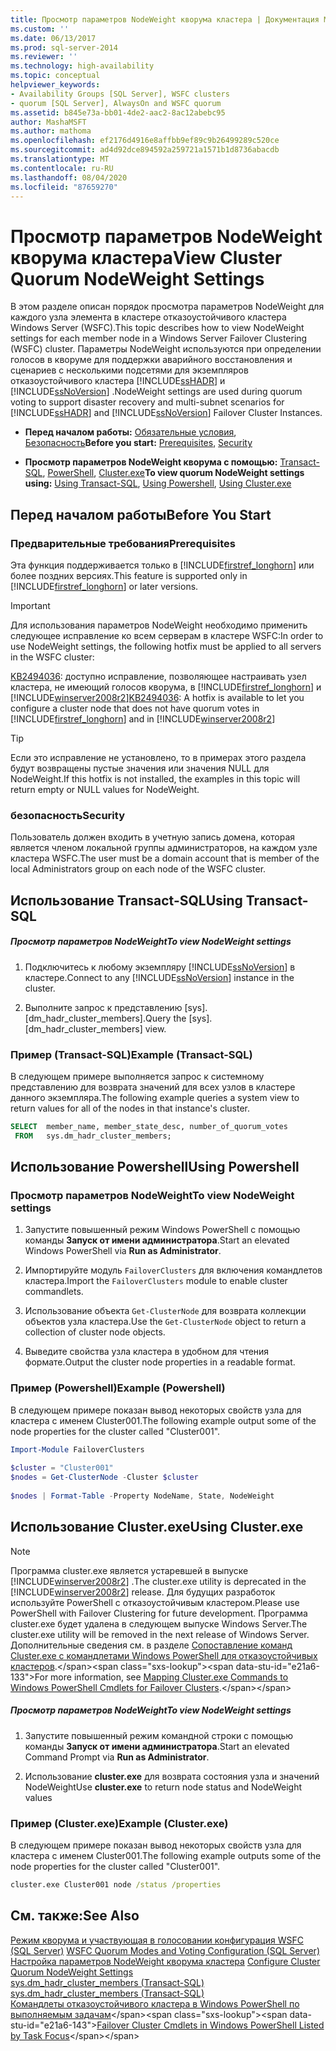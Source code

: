 ```yaml
---
title: Просмотр параметров NodeWeight кворума кластера | Документация Майкрософт
ms.custom: ''
ms.date: 06/13/2017
ms.prod: sql-server-2014
ms.reviewer: ''
ms.technology: high-availability
ms.topic: conceptual
helpviewer_keywords:
- Availability Groups [SQL Server], WSFC clusters
- quorum [SQL Server], AlwaysOn and WSFC quorum
ms.assetid: b845e73a-bb01-4de2-aac2-8ac12abebc95
author: MashaMSFT
ms.author: mathoma
ms.openlocfilehash: ef2176d4916e8affbb9ef89c9b26499289c520ce
ms.sourcegitcommit: ad4d92dce894592a259721a1571b1d8736abacdb
ms.translationtype: MT
ms.contentlocale: ru-RU
ms.lasthandoff: 08/04/2020
ms.locfileid: "87659270"
---
```

# <a name="view-cluster-quorum-nodeweight-settings"></a><span data-ttu-id="e21a6-102">Просмотр параметров NodeWeight кворума кластера</span><span class="sxs-lookup"><span data-stu-id="e21a6-102">View Cluster Quorum NodeWeight Settings</span></span>
  <span data-ttu-id="e21a6-103">В этом разделе описан порядок просмотра параметров NodeWeight для каждого узла элемента в кластере отказоустойчивого кластера Windows Server (WSFC).</span><span class="sxs-lookup"><span data-stu-id="e21a6-103">This topic describes how to view NodeWeight settings for each member node in a Windows Server Failover Clustering (WSFC) cluster.</span></span> <span data-ttu-id="e21a6-104">Параметры NodeWeight используются при определении голосов в кворуме для поддержки аварийного восстановления и сценариев с несколькими подсетями для экземпляров отказоустойчивого кластера [!INCLUDE[ssHADR](../../../includes/sshadr-md.md)] и [!INCLUDE[ssNoVersion](../../../includes/ssnoversion-md.md)] .</span><span class="sxs-lookup"><span data-stu-id="e21a6-104">NodeWeight settings are used during quorum voting to support disaster recovery and multi-subnet scenarios for [!INCLUDE[ssHADR](../../../includes/sshadr-md.md)] and [!INCLUDE[ssNoVersion](../../../includes/ssnoversion-md.md)] Failover Cluster Instances.</span></span>  
  
-   <span data-ttu-id="e21a6-105">**Перед началом работы:**  [Обязательные условия](#Prerequisites), [Безопасность](#Security)</span><span class="sxs-lookup"><span data-stu-id="e21a6-105">**Before you start:**  [Prerequisites](#Prerequisites), [Security](#Security)</span></span>  
  
-   <span data-ttu-id="e21a6-106">**Просмотр параметров NodeWeight кворума с помощью:** [Transact-SQL](#TsqlProcedure), [PowerShell](#PowerShellProcedure), [Cluster.exe](#CommandPromptProcedure)</span><span class="sxs-lookup"><span data-stu-id="e21a6-106">**To view quorum NodeWeight settings using:** [Using Transact-SQL](#TsqlProcedure), [Using Powershell](#PowerShellProcedure), [Using Cluster.exe](#CommandPromptProcedure)</span></span>  
  
##  <a name="before-you-start"></a><a name="BeforeYouBegin"></a> <span data-ttu-id="e21a6-107">Перед началом работы</span><span class="sxs-lookup"><span data-stu-id="e21a6-107">Before You Start</span></span>  
  
###  <a name="prerequisites"></a><a name="Prerequisites"></a> <span data-ttu-id="e21a6-108">Предварительные требования</span><span class="sxs-lookup"><span data-stu-id="e21a6-108">Prerequisites</span></span>  
 <span data-ttu-id="e21a6-109">Эта функция поддерживается только в [!INCLUDE[firstref_longhorn](../../../includes/firstref-longhorn-md.md)] или более поздних версиях.</span><span class="sxs-lookup"><span data-stu-id="e21a6-109">This feature is supported only in [!INCLUDE[firstref_longhorn](../../../includes/firstref-longhorn-md.md)] or later versions.</span></span>  
  
> [!IMPORTANT]  
>  <span data-ttu-id="e21a6-110">Для использования параметров NodeWeight необходимо применить следующее исправление ко всем серверам в кластере WSFC:</span><span class="sxs-lookup"><span data-stu-id="e21a6-110">In order to use NodeWeight settings, the following hotfix must be applied to all servers in the WSFC cluster:</span></span>  
>   
>  <span data-ttu-id="e21a6-111">[KB2494036](https://support.microsoft.com/kb/2494036): доступно исправление, позволяющее настраивать узел кластера, не имеющий голосов кворума, в [!INCLUDE[firstref_longhorn](../../../includes/firstref-longhorn-md.md)] и [!INCLUDE[winserver2008r2](../../../includes/winserver2008r2-md.md)]</span><span class="sxs-lookup"><span data-stu-id="e21a6-111">[KB2494036](https://support.microsoft.com/kb/2494036): A hotfix is available to let you configure a cluster node that does not have quorum votes in [!INCLUDE[firstref_longhorn](../../../includes/firstref-longhorn-md.md)] and in [!INCLUDE[winserver2008r2](../../../includes/winserver2008r2-md.md)]</span></span>  
  
> [!TIP]  
>  <span data-ttu-id="e21a6-112">Если это исправление не установлено, то в примерах этого раздела будут возвращены пустые значения или значения NULL для NodeWeight.</span><span class="sxs-lookup"><span data-stu-id="e21a6-112">If this hotfix is not installed, the examples in this topic will return empty or NULL values for NodeWeight.</span></span>  
  
###  <a name="security"></a><a name="Security"></a> <span data-ttu-id="e21a6-113">безопасность</span><span class="sxs-lookup"><span data-stu-id="e21a6-113">Security</span></span>  
 <span data-ttu-id="e21a6-114">Пользователь должен входить в учетную запись домена, которая является членом локальной группы администраторов, на каждом узле кластера WSFC.</span><span class="sxs-lookup"><span data-stu-id="e21a6-114">The user must be a domain account that is member of the local Administrators group on each node of the WSFC cluster.</span></span>  
  
##  <a name="using-transact-sql"></a><a name="TsqlProcedure"></a> <span data-ttu-id="e21a6-115">Использование Transact-SQL</span><span class="sxs-lookup"><span data-stu-id="e21a6-115">Using Transact-SQL</span></span>  
  
##### <a name="to-view-nodeweight-settings"></a><span data-ttu-id="e21a6-116">Просмотр параметров NodeWeight</span><span class="sxs-lookup"><span data-stu-id="e21a6-116">To view NodeWeight settings</span></span>  
  
1.  <span data-ttu-id="e21a6-117">Подключитесь к любому экземпляру [!INCLUDE[ssNoVersion](../../../includes/ssnoversion-md.md)] в кластере.</span><span class="sxs-lookup"><span data-stu-id="e21a6-117">Connect to any [!INCLUDE[ssNoVersion](../../../includes/ssnoversion-md.md)] instance in the cluster.</span></span>  
  
2.  <span data-ttu-id="e21a6-118">Выполните запрос к представлению [sys].[dm_hadr_cluster_members].</span><span class="sxs-lookup"><span data-stu-id="e21a6-118">Query the [sys].[dm_hadr_cluster_members] view.</span></span>  
  
### <a name="example-transact-sql"></a><span data-ttu-id="e21a6-119">Пример (Transact-SQL)</span><span class="sxs-lookup"><span data-stu-id="e21a6-119">Example (Transact-SQL)</span></span>  
 <span data-ttu-id="e21a6-120">В следующем примере выполняется запрос к системному представлению для возврата значений для всех узлов в кластере данного экземпляра.</span><span class="sxs-lookup"><span data-stu-id="e21a6-120">The following example queries a system view to return values for all of the nodes in that instance's cluster.</span></span>  
  
```sql  
SELECT  member_name, member_state_desc, number_of_quorum_votes  
 FROM   sys.dm_hadr_cluster_members;  
```  
  
##  <a name="using-powershell"></a><a name="PowerShellProcedure"></a> <span data-ttu-id="e21a6-121">Использование Powershell</span><span class="sxs-lookup"><span data-stu-id="e21a6-121">Using Powershell</span></span>  
  
### <a name="to-view-nodeweight-settings"></a><span data-ttu-id="e21a6-122">Просмотр параметров NodeWeight</span><span class="sxs-lookup"><span data-stu-id="e21a6-122">To view NodeWeight settings</span></span>
  
1.  <span data-ttu-id="e21a6-123">Запустите повышенный режим Windows PowerShell с помощью команды **Запуск от имени администратора**.</span><span class="sxs-lookup"><span data-stu-id="e21a6-123">Start an elevated Windows PowerShell via **Run as Administrator**.</span></span>  
  
2.  <span data-ttu-id="e21a6-124">Импортируйте модуль `FailoverClusters` для включения командлетов кластера.</span><span class="sxs-lookup"><span data-stu-id="e21a6-124">Import the `FailoverClusters` module to enable cluster commandlets.</span></span>  
  
3.  <span data-ttu-id="e21a6-125">Использование объекта `Get-ClusterNode` для возврата коллекции объектов узла кластера.</span><span class="sxs-lookup"><span data-stu-id="e21a6-125">Use the `Get-ClusterNode` object to return a collection of cluster node objects.</span></span>  
  
4.  <span data-ttu-id="e21a6-126">Выведите свойства узла кластера в удобном для чтения формате.</span><span class="sxs-lookup"><span data-stu-id="e21a6-126">Output the cluster node properties in a readable format.</span></span>  
  
### <a name="example-powershell"></a><span data-ttu-id="e21a6-127">Пример (Powershell)</span><span class="sxs-lookup"><span data-stu-id="e21a6-127">Example (Powershell)</span></span>  
 <span data-ttu-id="e21a6-128">В следующем примере показан вывод некоторых свойств узла для кластера с именем Cluster001.</span><span class="sxs-lookup"><span data-stu-id="e21a6-128">The following example output some of the node properties for the cluster called "Cluster001".</span></span>  
  
```powershell  
Import-Module FailoverClusters  
  
$cluster = "Cluster001"  
$nodes = Get-ClusterNode -Cluster $cluster  
  
$nodes | Format-Table -Property NodeName, State, NodeWeight  
```  
  
##  <a name="using-clusterexe"></a><a name="CommandPromptProcedure"></a> <span data-ttu-id="e21a6-129">Использование Cluster.exe</span><span class="sxs-lookup"><span data-stu-id="e21a6-129">Using Cluster.exe</span></span>  
  
> [!NOTE]  
>  <span data-ttu-id="e21a6-130">Программа cluster.exe является устаревшей в выпуске [!INCLUDE[winserver2008r2](../../../includes/winserver2008r2-md.md)] .</span><span class="sxs-lookup"><span data-stu-id="e21a6-130">The cluster.exe utility is deprecated in the [!INCLUDE[winserver2008r2](../../../includes/winserver2008r2-md.md)] release.</span></span>  <span data-ttu-id="e21a6-131">Для будущих разработок используйте PowerShell с отказоустойчивым кластером.</span><span class="sxs-lookup"><span data-stu-id="e21a6-131">Please use PowerShell with Failover Clustering for future development.</span></span>  <span data-ttu-id="e21a6-132">Программа cluster.exe будет удалена в следующем выпуске Windows Server.</span><span class="sxs-lookup"><span data-stu-id="e21a6-132">The cluster.exe utility will be removed in the next release of Windows Server.</span></span> <span data-ttu-id="e21a6-133">Дополнительные сведения см. в разделе [Сопоставление команд Cluster.exe с командлетами Windows PowerShell для отказоустойчивых кластеров](https://technet.microsoft.com/library/ee619744\(WS.10\).aspx).</span><span class="sxs-lookup"><span data-stu-id="e21a6-133">For more information, see [Mapping Cluster.exe Commands to Windows PowerShell Cmdlets for Failover Clusters](https://technet.microsoft.com/library/ee619744\(WS.10\).aspx).</span></span>  
  
##### <a name="to-view-nodeweight-settings"></a><span data-ttu-id="e21a6-134">Просмотр параметров NodeWeight</span><span class="sxs-lookup"><span data-stu-id="e21a6-134">To view NodeWeight settings</span></span>  
  
1.  <span data-ttu-id="e21a6-135">Запустите повышенный режим командной строки с помощью команды **Запуск от имени администратора**.</span><span class="sxs-lookup"><span data-stu-id="e21a6-135">Start an elevated Command Prompt via **Run as Administrator**.</span></span>  
  
2.  <span data-ttu-id="e21a6-136">Использование **cluster.exe** для возврата состояния узла и значений NodeWeight</span><span class="sxs-lookup"><span data-stu-id="e21a6-136">Use **cluster.exe** to return node status and NodeWeight values</span></span>  
  
### <a name="example-clusterexe"></a><span data-ttu-id="e21a6-137">Пример (Cluster.exe)</span><span class="sxs-lookup"><span data-stu-id="e21a6-137">Example (Cluster.exe)</span></span>  
 <span data-ttu-id="e21a6-138">В следующем примере показан вывод некоторых свойств узла для кластера с именем Cluster001.</span><span class="sxs-lookup"><span data-stu-id="e21a6-138">The following example outputs some of the node properties for the cluster called "Cluster001".</span></span>  
  
```cmd
cluster.exe Cluster001 node /status /properties  
```  
  
## <a name="see-also"></a><span data-ttu-id="e21a6-139">См. также:</span><span class="sxs-lookup"><span data-stu-id="e21a6-139">See Also</span></span>  
 <span data-ttu-id="e21a6-140">[Режим кворума и участвующая в голосовании конфигурация WSFC (SQL Server)](wsfc-quorum-modes-and-voting-configuration-sql-server.md) </span><span class="sxs-lookup"><span data-stu-id="e21a6-140">[WSFC Quorum Modes and Voting Configuration &#40;SQL Server&#41;](wsfc-quorum-modes-and-voting-configuration-sql-server.md) </span></span>  
 <span data-ttu-id="e21a6-141">[Настройка параметров NodeWeight кворума кластера](configure-cluster-quorum-nodeweight-settings.md) </span><span class="sxs-lookup"><span data-stu-id="e21a6-141">[Configure Cluster Quorum NodeWeight Settings](configure-cluster-quorum-nodeweight-settings.md) </span></span>  
 <span data-ttu-id="e21a6-142">[sys.dm_hadr_cluster_members (Transact-SQL)](/sql/relational-databases/system-dynamic-management-views/sys-dm-hadr-cluster-members-transact-sql) </span><span class="sxs-lookup"><span data-stu-id="e21a6-142">[sys.dm_hadr_cluster_members &#40;Transact-SQL&#41;](/sql/relational-databases/system-dynamic-management-views/sys-dm-hadr-cluster-members-transact-sql) </span></span>  
 <span data-ttu-id="e21a6-143">[Командлеты отказоустойчивого кластера в Windows PowerShell по выполняемым задачам](https://technet.microsoft.com/library/ee619761\(WS.10\).aspx)</span><span class="sxs-lookup"><span data-stu-id="e21a6-143">[Failover Cluster Cmdlets in Windows PowerShell Listed by Task Focus](https://technet.microsoft.com/library/ee619761\(WS.10\).aspx)</span></span>  
